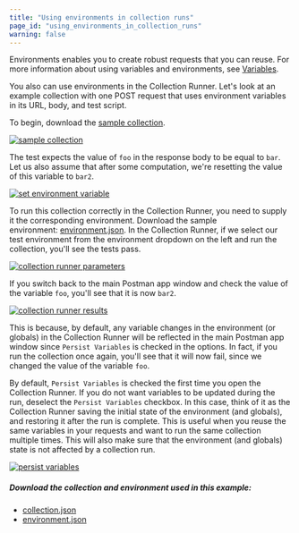 ```yaml
---
title: "Using environments in collection runs"
page_id: "using_environments_in_collection_runs"
warning: false
---
```


Environments enables you to create robust requests that you can reuse. For more information about using variables and environments, see [Variables](/docs/v6/postman/environments_and_globals/variables).

You also can use environments in the Collection Runner. Let's look at an example collection with one POST request that uses environment variables in its URL, body, and test script. 

To begin, download the [sample collection](https://s3.amazonaws.com/postman-static-getpostman-com/postman-docs/usingEnvironments.postman_collection.json). 

[![sample collection](https://s3.amazonaws.com/postman-static-getpostman-com/postman-docs/WS-runs_sample_collections.png)](https://s3.amazonaws.com/postman-static-getpostman-com/postman-docs/WS-runs_sample_collections.png)

The test expects the value of `foo` in the response body to be equal to `bar`. Let us also assume that after some computation, we're resetting the value of this variable to `bar2`.

[![set environment variable](https://s3.amazonaws.com/postman-static-getpostman-com/postman-docs/WS-runs_set_environment_variable2.png)](https://s3.amazonaws.com/postman-static-getpostman-com/postman-docs/WS-runs_set_environment_variable2.png) 

To run this collection correctly in the Collection Runner, you need to supply it the corresponding environment. Download the sample environment: [environment.json](https://s3.amazonaws.com/postman-static-getpostman-com/postman-docs/testEnv.postman_environment.json). In the Collection Runner, if we select our test environment from the environment dropdown on the left and run the collection, you'll see the tests pass. 

[![collection runner parameters](https://s3.amazonaws.com/postman-static-getpostman-com/postman-docs/runs_collection_run.png)](https://s3.amazonaws.com/postman-static-getpostman-com/postman-docs/runs_collection_run.png)  

If you switch back to the main Postman app window and check the value of the variable `foo`, you'll see that it is now `bar2`. 

[![collection runner results](https://s3.amazonaws.com/postman-static-getpostman-com/postman-docs/58704076.png)](https://s3.amazonaws.com/postman-static-getpostman-com/postman-docs/58704076.png)

This is because, by default, any variable changes in the environment (or globals) in the Collection Runner will be reflected in the main Postman app window since `Persist Variables` is checked in the options. In fact, if you run the collection once again, you'll see that it will now fail, since we changed the value of the variable `foo`. 

By default, `Persist Variables` is checked the first time you open the Collection Runner. If you do not want variables to be updated during the run, deselect the `Persist Variables` checkbox. In this case, think of it as the Collection Runner saving the initial state of the environment (and globals), and restoring it after the run is complete. This is useful when you reuse the same variables in your requests and want to run the same collection multiple times. This will also make sure that the environment (and globals) state is not affected by a collection run.

[![persist variables](https://s3.amazonaws.com/postman-static-getpostman-com/postman-docs/runs_persist_variables.png)](https://s3.amazonaws.com/postman-static-getpostman-com/postman-docs/runs_persist_variables.png)

##### Download the collection and environment used in this example:

   *   [collection.json](https://s3.amazonaws.com/postman-static-getpostman-com/postman-docs/usingEnvironments.postman_collection.json)
   *   [environment.json](https://s3.amazonaws.com/postman-static-getpostman-com/postman-docs/testEnv.postman_environment.json)
